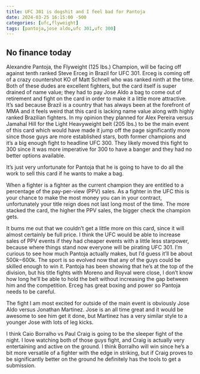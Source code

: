 ```yaml
---
title: UFC 301 is dogshit and I feel bad for Pantoja
date: 2024-03-25 16:15:00 -500
categories: [ufc,flyweight]
tags: [pantoja,jose aldo,ufc 301,ufc 300]
---
```


## No finance today

Alexandre Pantoja, the Flyweight (125 lbs.) Champion, will be facing off against tenth ranked Steve Erceg in Brazil for UFC 301. Erceg is coming off of a crazy countershot KO of Matt Schnell who was ranked ninth at the time. Both of these dudes are excellent fighters, but the card itself is super drained of name value; they had to pay Jose Aldo a bag to come out of retirement and fight on the card in order to make it a little more attractive. It’s sad because Brazil is a country that has always been at the forefront of MMA and it feels weird that this card is lacking name value along with highly ranked Brazilian fighters. In my opinion they planned for Alex Pereira versus Jamahal Hill for the Light Heavyweight belt (205 lbs.) to be the main event of this card which would have made it jump off the page significantly more since those guys are more established stars, both former champions and it’s a big enough fight to headline UFC 300. They likely moved this fight to 300 since it was more imperative for 300 to have a banger and they had no better options available. 

It’s just very unfortunate for Pantoja that he is going to have to do all the work to sell this card if he wants to make a bag.

When a fighter is a fighter as the current champion they are entitled to a percentage of the pay-per-view (PPV) sales. As a fighter in the UFC this is your chance to make the most money you can in your contract, unfortunately your title reign does not last long most of the time. The more stacked the card, the higher the PPV sales, the bigger check the champion gets.

It bums me out that we couldn’t get a little more on this card, since it will almost certainly be full price. I think the UFC would be able to increase sales of PPV events if they had cheaper events with a little less starpower, because where things stand now everyone will be pirating UFC 301. I’m curious to see how much Pantoja actually makes, but I’d guess it’ll be about $500k-$600k. The sport is so evolved now that any of the guys could be skilled enough to win it. Pantoja has been showing that he’s at the top of the division, but his title fights with Moreno and Royval were close, I don’t know how long he’ll be able to hold the belt without increasing the gap between him and the competition. Erceg has great boxing and power so Pantoja needs to be careful. 

The fight I am most excited for outside of the main event is obviously Jose Aldo versus Jonathan Martinez. Jose is an all time great and it would be awesome to see him get it done, but Martinez has a very similar style to a younger Jose with lots of leg kicks.

I think Caio Borralho vs Paul Craig is going to be the sleeper fight of the night. I love watching both of those guys fight, and Craig is actually very entertaining and active on the ground. I think Borralho will win since he’s a bit more versatile of a fighter with the edge in striking, but if Craig proves to be significantly better on the ground he definitely has the tools to get a submission.
